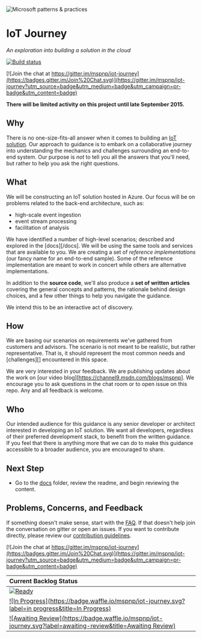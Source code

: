 ![Microsoft patterns & practices](http://pnp.azurewebsites.net/images/pnp-logo.png)
# IoT Journey
_An exploration into building a solution in the cloud_

[![Build status](https://ci.appveyor.com/api/projects/status/7oj0ufqarqmgfqim/branch/master?svg=true)](https://ci.appveyor.com/project/mspnp/iot-journey)

[![Join the chat at https://gitter.im/mspnp/iot-journey](https://badges.gitter.im/Join%20Chat.svg)](https://gitter.im/mspnp/iot-journey?utm_source=badge&utm_medium=badge&utm_campaign=pr-badge&utm_content=badge)

**There will be limited activity on this project until late September 2015.**

## Why

There is no one-size-fits-all answer when it comes to building an [IoT solution][intro-to-iot].
Our approach to guidance is to embark on a collaborative journey into
understanding the mechanics and challenges surrounding an end-to-end system.
Our purpose is _not_ to tell you all the answers that you'll need, but rather
to help you ask the right questions.

## What

We will be constructing an IoT solution hosted in Azure. 
Our focus will be on problems related to the back-end architecture, such as:
- high-scale event ingestion
- event stream processing
- facilitation of analysis

We have identified a number of high-level scenarios; described and explored in the [docs][/docs]. We will be using the same tools and services that are available to you. 
We are creating a set of _reference implementations_ (our fancy name for an
end-to-end sample). Some of the reference implementation are meant to work in concert while others are alternative implementations.

In addition to the **source code**, we'll also produce a **set of written
articles** covering the general concepts and patterns, the rationale behind
design choices, and a few other things to help you navigate the guidance.

We intend this to be an interactive act of discovery.

## How

We are basing our scenarios on requirements we've gathered from customers and advisors. The scenario is not meant to be realistic, but rather representative. That is, it should represent the most common needs and [challenges][] encountered in this space.

We are very interested in your feedback. We are publishing updates about the work on [our video blog][https://channel9.msdn.com/blogs/mspnp]. We encourage you to ask questions in the chat room or to open issue on this repo.
Any and all feedback is welcome.

## Who

Our intended audience for this guidance is any senior developer or architect interested in developing an IoT solution. 
We want all developers, regardless of their preferred development stack, to benefit from the written guidance.
If you feel that there is anything more that we can do to make this guidance accessible to a broader audience, you are encouraged to share.

## Next Step

- Go to the [docs](docs) folder, review the readme, and begin reviewing the content.

## Problems, Concerns, and Feedback
If something doesn't make sense, start with the [FAQ](FAQ.md).
If that doesn't help join the conversation on gitter or open an issues.
If you want to contribute directly, please review our
[contribution guidelines](CONTRIBUTING.md).

[![Join the chat at https://gitter.im/mspnp/iot-journey](https://badges.gitter.im/Join%20Chat.svg)](https://gitter.im/mspnp/iot-journey?utm_source=badge&utm_medium=badge&utm_campaign=pr-badge&utm_content=badge)

| Current Backlog Status 
| :------
| [![Ready](https://badge.waffle.io/mspnp/iot-journey.svg?label=ready&title=Ready)](https://waffle.io/mspnp/iot-journey)
| [![In Progress](https://badge.waffle.io/mspnp/iot-journey.svg?label=in progress&title=In Progress)](https://waffle.io/mspnp/iot-journey)
| [![Awaiting Review](https://badge.waffle.io/mspnp/iot-journey.svg?label=awaiting-review&title=Awaiting Review)](https://waffle.io/mspnp/iot-journey)

[intro-to-iot]: docs/01-what-is-an-IoT-solution.md
